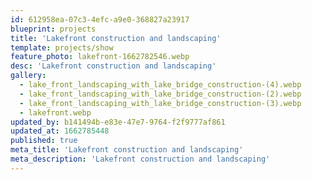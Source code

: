 ```yaml
---
id: 612958ea-07c3-4efc-a9e0-368827a23917
blueprint: projects
title: 'Lakefront construction and landscaping'
template: projects/show
feature_photo: lakefront-1662782546.webp
desc: 'Lakefront construction and landscaping'
gallery:
  - lake_front_landscaping_with_lake_bridge_construction-(4).webp
  - lake_front_landscaping_with_lake_bridge_construction-(2).webp
  - lake_front_landscaping_with_lake_bridge_construction-(3).webp
  - lakefront.webp
updated_by: b141494b-e83e-47e7-9764-f2f9777af861
updated_at: 1662785448
published: true
meta_title: 'Lakefront construction and landscaping'
meta_description: 'Lakefront construction and landscaping'
---
```

